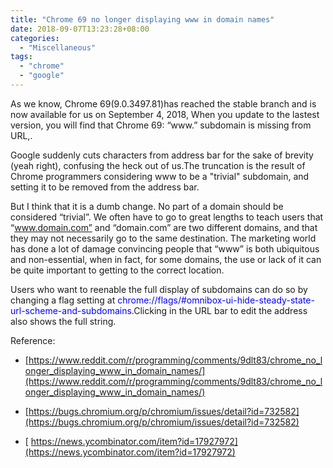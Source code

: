 ```yaml
---
title: "Chrome 69 no longer displaying www in domain names"
date: 2018-09-07T13:23:28+08:00
categories:
  - "Miscellaneous"
tags:
  - "chrome"
  - "google"
---
```


As we know, Chrome 69(9.0.3497.81)has reached the stable branch and is now available for us on September 4, 2018, When you update to the lastest version, you will find that Chrome 69: “www.” subdomain is missing from URL,.

Google suddenly cuts characters from address bar for the sake of brevity (yeah right), confusing the heck out of us.The truncation is the result of Chrome programmers considering www to be a "trivial" subdomain, and setting it to be removed from the address bar.
<!--more-->
But I think that it is a dumb change. No part of a domain should be considered “trivial”. We often have to go to great lengths to teach users that “www.domain.com” and “domain.com” are two different domains, and that they may not necessarily go to the same destination. The marketing world has done a lot of damage convincing people that “www” is both ubiquitous and non-essential, when in fact, for some domains, the use or lack of it can be quite important to getting to the correct location. 

Users who want to reenable the full display of subdomains can do so by changing a flag setting at <font color=#0000FF >chrome://flags/#omnibox-ui-hide-steady-state-url-scheme-and-subdomains</font>.Clicking in the URL bar to edit the address also shows the full string. 


Reference:

- [https://www.reddit.com/r/programming/comments/9dlt83/chrome_no_longer_displaying_www_in_domain_names/](https://www.reddit.com/r/programming/comments/9dlt83/chrome_no_longer_displaying_www_in_domain_names/)

- [https://bugs.chromium.org/p/chromium/issues/detail?id=732582](https://bugs.chromium.org/p/chromium/issues/detail?id=732582) 

- [	https://news.ycombinator.com/item?id=17927972](https://news.ycombinator.com/item?id=17927972)





